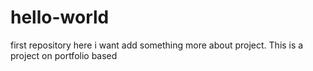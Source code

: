 # hello-world
first repository
here i want add something more about project.
This is a project on portfolio based

